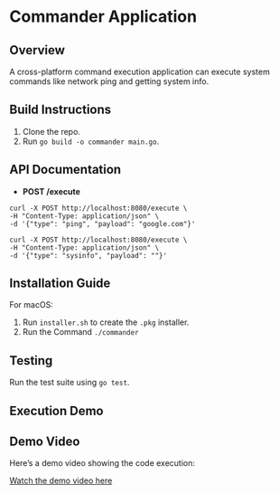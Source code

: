 # Commander Application

## Overview
A cross-platform command execution application can execute system commands like network ping and getting system info.

## Build Instructions
1. Clone the repo.
2. Run `go build -o commander main.go`.

## API Documentation
- **POST /execute**
```
curl -X POST http://localhost:8080/execute \
-H "Content-Type: application/json" \
-d '{"type": "ping", "payload": "google.com"}'

```

```
curl -X POST http://localhost:8080/execute \
-H "Content-Type: application/json" \
-d '{"type": "sysinfo", "payload": ""}'

```

## Installation Guide
For macOS:
1. Run `installer.sh` to create the `.pkg` installer.
2. Run the Command `./commander`


## Testing
Run the test suite using `go test`.

## Execution Demo

## Demo Video

Here’s a demo video showing the code execution:

[Watch the demo video here](../demo/yourvideo.mp4)


